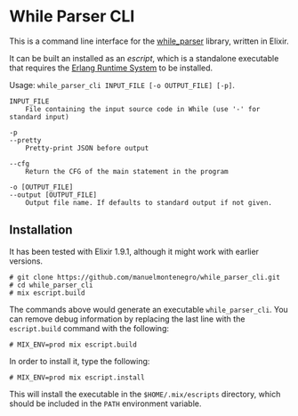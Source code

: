 # While Parser CLI

This is a command line interface for the [while_parser](https://github.com/manuelmontenegro/while_parser)
library, written in Elixir.

It can be built an installed as an _escript_, which is a standalone executable that requires the [Erlang Runtime System](https://www.erlang.org/downloads) to be installed.

Usage: `while_parser_cli INPUT_FILE [-o OUTPUT_FILE] [-p]`.

```
INPUT_FILE
    File containing the input source code in While (use '-' for standard input)

-p
--pretty
    Pretty-print JSON before output

--cfg
    Return the CFG of the main statement in the program

-o [OUTPUT_FILE]
--output [OUTPUT_FILE]
    Output file name. If defaults to standard output if not given.
```

## Installation

It has been tested with Elixir 1.9.1, although it might work with earlier versions.

```
# git clone https://github.com/manuelmontenegro/while_parser_cli.git
# cd while_parser_cli
# mix escript.build
```

The commands above would generate an executable `while_parser_cli`. You can remove debug information by replacing the last line with the `escript.build` command with the following:

```
# MIX_ENV=prod mix escript.build
```

In order to install it, type the following:

```
# MIX_ENV=prod mix escript.install
```

This will install the executable in the `$HOME/.mix/escripts` directory, which should be included in the `PATH` environment variable.

